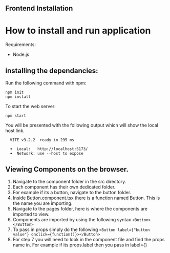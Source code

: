 ## Frontend Installation

# How to install and run application
Requirements: 
- Node.js

## installing the dependancies:
Run the following command with npm:
```
npm init
npm install
```

To start the web server:
```
npm start
```

You will be presented with the following output which will show the local host link.
```
  VITE v3.2.2  ready in 295 ms

  ➜  Local:   http://localhost:5173/
  ➜  Network: use --host to expose
```

## Viewing Components on the browser.
1. Navigate to the component folder in the src directory.
2. Each component has their own dedicated folder.
3. For example if its a button, navigate to the button folder.
4. Inside Button.component.tsx there is a function named Button. This is the name you are importing.
5. Navigate to the pages folder, here is where the components are imported to view.
6. Components are imported by using the following syntax `<Button></Button>`
7. To pass in props simply do the following `<Button label={"button value"} onclick={function()}></Button>`
8. For step 7 you will need to look in the component file and find the props name in. For example if its props.label then you pass in label={}
